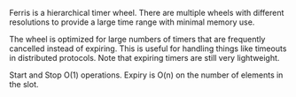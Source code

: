 Ferris is a hierarchical timer wheel. There are multiple wheels with different resolutions to provide
a large time range with minimal memory use.

The wheel is optimized for large numbers of timers that are frequently cancelled instead of
expiring. This is useful for handling things like timeouts in distributed protocols. Note that
expiring timers are still very lightweight.

Start and Stop O(1) operations. Expiry is O(n) on the number of elements in the slot.

